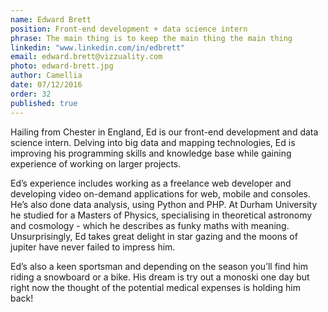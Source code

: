 ```yaml
---
name: Edward Brett      
position: Front-end development + data science intern  
phrase: The main thing is to keep the main thing the main thing      
linkedin: "www.linkedin.com/in/edbrett" 
email: edward.brett@vizzuality.com  
photo: edward-brett.jpg     
author: Camellia     
date: 07/12/2016       
order: 32     
published: true
---
```

Hailing from Chester in England, Ed is our front-end development and data science intern. Delving into big data and mapping technologies, Ed is improving his programming skills and knowledge base while gaining experience of working on larger projects. 

Ed’s experience includes working as a freelance web developer and developing video on-demand applications for web, mobile and consoles. He’s also done data analysis, using Python and PHP. At Durham University he studied for a Masters of Physics, specialising in theoretical astronomy and cosmology - which he describes as funky maths with meaning. Unsurprisingly, Ed takes great delight in star gazing and the moons of jupiter have never failed to impress him. 

Ed’s also a keen sportsman and depending on the season you’ll find him riding a snowboard or a bike. His dream is try out a monoski one day but right now the thought of the potential medical expenses is holding him back!
